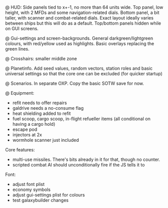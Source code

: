 @ HUD: Side panels tied to x+-1, no more than 64 units wide. Top panel, low height, with 2 MFDs and some navigation-related dials. Bottom panel, a bit taller, with scanner and combat-related dials. Exact layout ideally varies between ships but this will do as a default. Top/bottom panels hidden while on GUI screens.

@ Gui-settings and screen-backgrounds. General darkgreen/lightgreen colours, with red/yellow used as highlights. Basic overlays replacing the green lines.

@ Crosshairs: smaller middle zone

@ Planetinfo. Add seed values, random vectors, station roles and basic universal settings so that the core one can be excluded (for quicker startup)

@ Scenarios. In separate OXP. Copy the basic SOTW save for now.

@ Equipment:
 - refit needs to offer repairs
 - galdrive needs a no-consume flag
 - heat shielding added to refit
 - fuel scoop, cargo scoop, in-flight refueller items
   (all conditional on having a cargo hold)
 - escape pod
 - injectors at 2x
 - wormhole scanner just included

Core features:
 - multi-use missiles. There's bits already in it for that, though no counter.
 - scripted combat AI should unconditionally fire if the JS tells it to

Font:
 - adjust font plist
 - economy symbols
 - adjust gui-settings plist for colours
 - test galaxybuilder changes